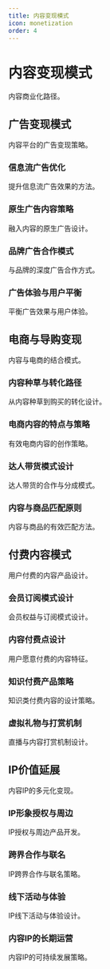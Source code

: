 ```yaml
---
title: 内容变现模式
icon: monetization
order: 4
---
```


# 内容变现模式

内容商业化路径。

## 广告变现模式

内容平台的广告变现策略。

### 信息流广告优化

提升信息流广告效果的方法。

### 原生广告内容策略

融入内容的原生广告设计。

### 品牌广告合作模式

与品牌的深度广告合作方式。

### 广告体验与用户平衡

平衡广告效果与用户体验。

## 电商与导购变现

内容与电商的结合模式。

### 内容种草与转化路径

从内容种草到购买的转化设计。

### 电商内容的特点与策略

有效电商内容的创作策略。

### 达人带货模式设计

达人带货的合作与分成模式。

### 内容与商品匹配原则

内容与商品的有效匹配方法。

## 付费内容模式

用户付费的内容产品设计。

### 会员订阅模式设计

会员权益与订阅模式设计。

### 内容付费点设计

用户愿意付费的内容特征。

### 知识付费产品策略

知识类付费内容的设计策略。

### 虚拟礼物与打赏机制

直播与内容打赏机制设计。

## IP价值延展

内容IP的多元化变现。

### IP形象授权与周边

IP授权与周边产品开发。

### 跨界合作与联名

IP跨界合作与联名策略。

### 线下活动与体验

IP线下活动与体验设计。

### 内容IP的长期运营

内容IP的可持续发展策略。


